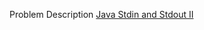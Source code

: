 Problem Description [Java Stdin and Stdout II](https://www.hackerrank.com/challenges/java-stdin-stdout/problem?isFullScreen=true)
